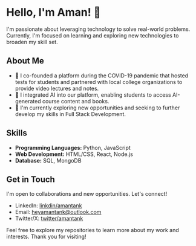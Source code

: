 # Hello, I'm Aman! 👋

I'm passionate about leveraging technology to solve real-world problems. Currently, I'm focused on learning and exploring new technologies to broaden my skill set.

## About Me

- 🔭 I co-founded a platform during the COVID-19 pandemic that hosted tests for students and partnered with local college organizations to provide video lectures and notes.
- 🌱 I integrated AI into our platform, enabling students to access AI-generated course content and books.
- 💼 I'm currently exploring new opportunities and seeking to further develop my skills in Full Stack Development.

## Skills

- **Programming Languages:** Python, JavaScript
- **Web Development:** HTML/CSS, React, Node.js 
- **Database:** SQL, MongoDB

## Get in Touch

I'm open to collaborations and new opportunities. Let's connect!

- LinkedIn: [linkdin/amantank](https://www.linkedin.com/in/amantank/)
- Email: heyamantank@outlook.com
- Twitter/X: [twitter/amantank](https://twitter.com/amanntank)

Feel free to explore my repositories to learn more about my work and interests. Thank you for visiting!
